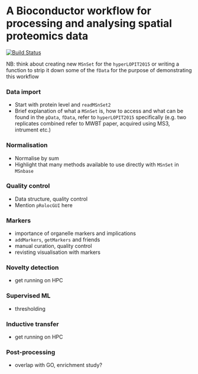# A Bioconductor workflow for processing and analysing spatial proteomics data

[![Build Status](https://travis-ci.org/lgatto/bioc-pRoloc-hyperLOPIT-workflow.svg?branch=master)](https://travis-ci.org/lgatto/bioc-pRoloc-hyperLOPIT-workflow)

NB: think about creating new `MSnSet` for the `hyperLOPIT2015` or writing a function to strip it down some of the `fData` for the purpose of demonstrating this workflow

### Data import
- Start with protein level and `readMSnSet2`
- Brief explanation of what a `MSnSet` is, how to access and what can be found in the `pData`, `fData`, refer to `hyperLOPIT2015` specifically (e.g. two replicates combined refer to MWBT paper, acquired using MS3, intrument etc.)

### Normalisation
- Normalise by sum
- Highlight that many methods available to use directly with `MSnSet` in `MSnbase`

### Quality control
- Data structure, quality control
- Mention `pRolocGUI` here

### Markers
- importance of organelle markers and implications
- `addMarkers`, `getMarkers` and friends
- manual curation, quality control
- revisting visualisation with markers

### Novelty detection
- get running on HPC

### Supervised ML
- thresholding

### Inductive transfer 
- get running on HPC

### Post-processing
- overlap with GO, enrichment study?
